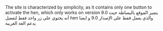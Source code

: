 The site is characterized by simplicity, as it contains only one button to activate the hen, which only works on version 9.0
يتميز الموقع بالبساطة حيث أنه يحتوي على زر واحد فقط لتفعيل hen والذي يعمل فقط على الإصدار 9.0 و ايضا يدعم الغة العربية
